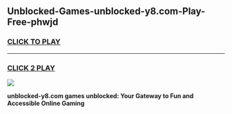 
## Unblocked-Games-unblocked-y8.com-Play-Free-phwjd
<h3>
<a href="https://premium76.site?title=unblocked-y8.com&ref=21A">CLICK TO PLAY</a></h3>
<hr>

<h3>
<a href="https://premium76.site?title=unblocked-y8.com&ref=21A">CLICK 2 PLAY</a>
  
</h3>

<a href="https://premium76.site?title=unblocked-y8.com&ref=21A"><img src="https://clearcache.store/games.png"></a>


**unblocked-y8.com games unblocked: Your Gateway to Fun and Accessible Online Gaming**
